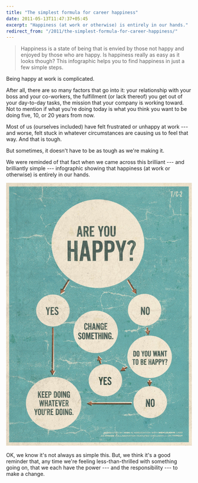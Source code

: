 ```yaml
---
title: "The simplest formula for career happiness"
date: 2011-05-13T11:47:37+05:45
excerpt: "Happiness (at work or otherwise) is entirely in our hands."
redirect_from: "/2011/the-simplest-formula-for-career-happiness/"
---
```


> Happiness is a state of being that is envied by those not happy and enjoyed by those who are happy. Is happiness really as easy as it looks though? This infographic helps you to find happiness in just a few simple steps.

Being happy at work is complicated.

After all, there are so many factors that go into it: your relationship with your boss and your co-workers, the fulfillment (or lack thereof) you get out of your day-to-day tasks, the mission that your company is working toward. Not to mention if what you're doing today is what you think you want to be doing five, 10, or 20 years from now.

Most of us (ourselves included) have felt frustrated or unhappy at work --- and worse, felt stuck in whatever circumstances are causing us to feel that way. And that is tough.

But sometimes, it doesn't have to be as tough as we're making it.

We were reminded of that fact when we came across this brilliant --- and brilliantly simple --- infographic showing that happiness (at work or otherwise) is entirely in our hands.

[![Are you happy?](/uploads/20110513-are-you-happy.jpg)](/uploads/20110513-are-you-happy.jpg)

OK, we know it's not always as simple this. But, we think it's a good reminder that, any time we're feeling less-than-thrilled with something going on, that we each have the power --- and the responsibility --- to make a change.
